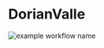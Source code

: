 # DorianValle
![example workflow name](https://github.com/valentinstoecker/DorianValle/workflows/build_and_test/badge.svg)
